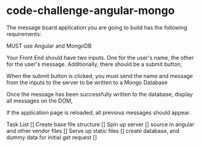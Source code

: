 # code-challenge-angular-mongo

The message board application you are going to build has the following requirements:

MUST use Angular and MongoDB

Your Front End should have two inputs. One for the user's name, the other for the user's message. Additionally, there should be a submit button,

When the submit button is clicked, you must send the name and message from the inputs to the server to be written to a Mongo Database

Once the message has been successfully written to the database, display all messages on the DOM,

If the application page is reloaded, all previous messages should appear.

Task List
[] Create base file structure
[] Spin up server
[] source in angular and other vendor files
[] Serve up static files
[] create database, and dummy data for initial get request
[] 
